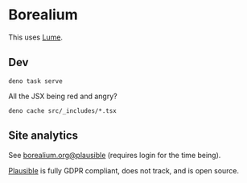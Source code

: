 # Borealium

This uses [Lume](https://lume.land/docs/overview/about-lume/).

## Dev

```
deno task serve
```

All the JSX being red and angry?

```
deno cache src/_includes/*.tsx
```

## Site analytics

See [borealium.org@plausible](https://plausible.io/borealium.org) (requires login for the time being).

[Plausible](https://plausible.io/) is fully GDPR compliant, does not track, and is open source.
